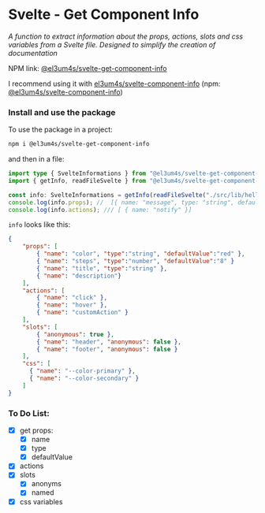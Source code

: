 # Svelte - Get Component Info

_A function to extract information about the props, actions, slots and css variables from a Svelte file. Designed to simplify the creation of documentation_

NPM link: [@el3um4s/svelte-get-component-info](https://www.npmjs.com/package/@el3um4s/svelte-get-component-info)

I recommend using it with [el3um4s/svelte-component-info](https://github.com/el3um4s/svelte-component-info) (npm: [@el3um4s/svelte-component-info](https://www.npmjs.com/package/@el3um4s/svelte-component-info))

### Install and use the package

To use the package in a project:

```bash
npm i @el3um4s/svelte-get-component-info
```

and then in a file:

```ts
import type { SvelteInformations } from "@el3um4s/svelte-get-component-info";
import { getInfo, readFileSvelte } from "@el3um4s/svelte-get-component-info";

const info: SvelteInformations = getInfo(readFileSvelte("./src/lib/hello.svelte").content.content);
console.log(info.props); //  [{ name: "message", type: "string", defaultValue: "Hello World" }]
console.log(info.actions); /// [ { name: "notify" }]
```

`info` looks like this:

```json
{
    "props": [
        { "name": "color", "type":"string", "defaultValue":"red" },
        { "name": "steps", "type":"number", "defaultValue":"8" }
        { "name": "title", "type":"string" },
        { "name": "description"}
    ],
    "actions": [
        { "name": "click" },
        { "name": "hover" },
        { "name": "customAction" }
    ],
    "slots": [
        { "anonymous": true },
        { "name": "header", "anonymous": false },
        { "name": "footer", "anonymous": false }
    ],
    "css": [
      { "name": "--color-primary" },
      { "name": "--color-secondary" }
    ]
}
```

### To Do List:

- [x] get props:
  - [x] name
  - [x] type
  - [x] defaultValue
- [x] actions
- [x] slots
  - [x] anonyms
  - [x] named
- [x] css variables
